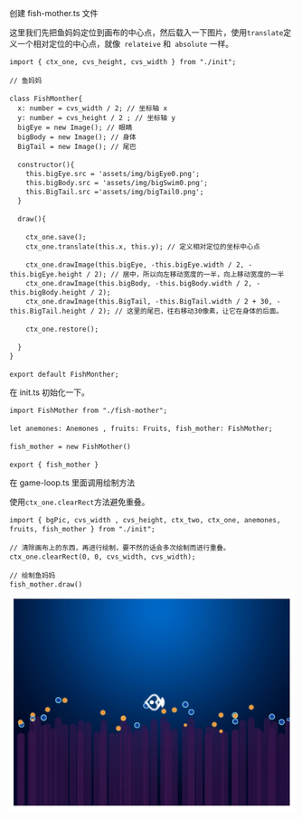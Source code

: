 创建 fish-mother.ts 文件

这里我们先把鱼妈妈定位到画布的中心点，然后载入一下图片，使用`translate`定义一个相对定位的中心点，就像` relateive` 和` absolute` 一样。

```
import { ctx_one, cvs_height, cvs_width } from "./init";

// 鱼妈妈

class FishMonther{
  x: number = cvs_width / 2; // 坐标轴 x
  y: number = cvs_height / 2 ; // 坐标轴 y
  bigEye = new Image(); // 眼睛
  bigBody = new Image(); // 身体
  BigTail = new Image(); // 尾巴

  constructor(){
    this.bigEye.src = 'assets/img/bigEye0.png';
    this.bigBody.src = 'assets/img/bigSwim0.png';
    this.BigTail.src ='assets/img/bigTail0.png';
  }

  draw(){

    ctx_one.save();
    ctx_one.translate(this.x, this.y); // 定义相对定位的坐标中心点

    ctx_one.drawImage(this.bigEye, -this.bigEye.width / 2, -this.bigEye.height / 2); // 居中，所以向左移动宽度的一半，向上移动宽度的一半
    ctx_one.drawImage(this.bigBody, -this.bigBody.width / 2, -this.bigBody.height / 2);
    ctx_one.drawImage(this.BigTail, -this.BigTail.width / 2 + 30, -this.BigTail.height / 2); // 这里的尾巴，往右移动30像素，让它在身体的后面。

    ctx_one.restore();

  }
}

export default FishMonther;
```

在 init.ts 初始化一下。


```
import FishMother from "./fish-mother";

let anemones: Anemones , fruits: Fruits, fish_mother: FishMother;

fish_mother = new FishMother()

export { fish_mother }
```

在 game-loop.ts 里面调用绘制方法

使用`ctx_one.clearRect`方法避免重叠。

```
import { bgPic, cvs_width , cvs_height, ctx_two, ctx_one, anemones, fruits, fish_mother } from "./init";

// 清除画布上的东西，再进行绘制，要不然的话会多次绘制而进行重叠。
ctx_one.clearRect(0, 0, cvs_width, cvs_width);

// 绘制鱼妈妈
fish_mother.draw()
```

![](./img/9XIu5pnhpyOPq181tVFehlepUpwYe9ePXC3bCmEX.jpg)

